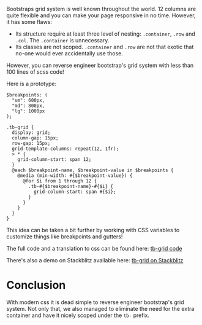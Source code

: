 Bootstraps grid system is well known throughout the world. 12 columns are quite flexible and you can make your page responsive in no time. However, it has some flaws:

- Its structure require at least three level of nesting: `.container`, `.row` and `.col`. The `.container` is unnecessary.
- Its classes are not scoped. `.container` and `.row` are not that exotic that no-one would ever accidentally use those.

However, you can reverse engineer bootstrap's grid system with less than 100 lines of scss code!

Here is a prototype:

```
$breakpoints: (
  "sm": 600px,
  "md": 800px,
  "lg": 1000px
);

.tb-grid {
  display: grid;
  column-gap: 15px;
  row-gap: 15px;
  grid-template-columns: repeat(12, 1fr);
  > * {
    grid-column-start: span 12;
  }
  @each $breakpoint-name, $breakpoint-value in $breakpoints {
    @media (min-width: #{$breakpoint-value}) {
      @for $i from 1 through 12 {
        .tb-#{$breakpoint-name}-#{$i} {
          grid-column-start: span #{$i};
        }
      }
    }
  }
}
```

This idea can be taken a bit further by working with CSS variables to customize things like breakpoints and gutters!

The full code and a translation to css can be found here:
[tb-grid code](https://github.com/taskbase/tb-grid)

There's also a demo on Stackblitz available here:
[tb-grid on Stackblitz](https://stackblitz.com/edit/tb-grid?file=src/app/app.component.scss)


# Conclusion
With modern css it is dead simple to reverse engineer bootstrap's grid system. Not only that, we also managed to eliminate the need for the extra container and have it nicely scoped under the `tb-` prefix.

